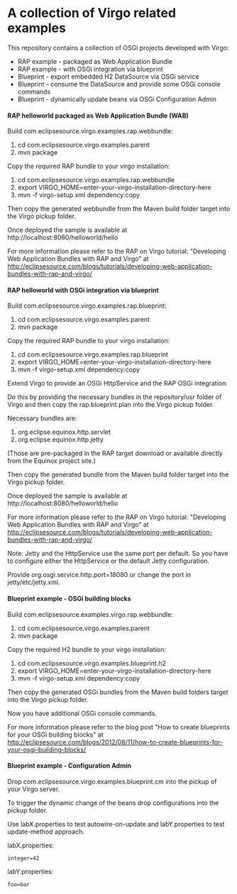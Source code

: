 # A collection of Virgo related examples

This repository contains a collection of OSGi projects developed with Virgo:

* RAP example - packaged as Web Application Bundle
* RAP example - with OSGi integration via blueprint
* Blueprint - export embedded H2 DataSource via OSGi service
* Blueprint - consume the DataSource and provide some OSGi console commands
* Blueprint - dynamically update beans via OSGi Configuration Admin

#### RAP helloworld packaged as Web Application Bundle (WAB)

Build com.eclipsesource.virgo.examples.rap.webbundle:

1. cd com.eclipsesource.virgo.examples.parent
1. mvn package

Copy the required RAP bundle to your virgo installation:

1. cd com.eclipsesource.virgo.examples.rap.webbundle
1. export VIRGO_HOME=enter-your-virgo-installation-directory-here
1. mvn -f virgo-setup.xml dependency:copy

Then copy the generated webbundle from the Maven build folder target into the
Virgo pickup folder.

Once deployed the sample is available at http://localhost:8080/helloworld/hello

For more information please refer to the RAP on Virgo tutorial:
"Developing Web Application Bundles with RAP and Virgo"
at http://eclipsesource.com/blogs/tutorials/developing-web-application-bundles-with-rap-and-virgo/

#### RAP helloworld with OSGi integration via blueprint

Build com.eclipsesource.virgo.examples.rap.blueprint:

1. cd com.eclipsesource.virgo.examples.parent
1. mvn package

Copy the required RAP bundle to your virgo installation:

1. cd com.eclipsesource.virgo.examples.rap.blueprint
1. export VIRGO_HOME=enter-your-virgo-installation-directory-here
1. mvn -f virgo-setup.xml dependency:copy

Extend Virgo to provide an OSGi HttpService and the RAP OSGi integration:

Do this by providing the necessary bundles in the repository/usr folder of Virgo
and then copy the rap.blueprint.plan into the Virgo pickup folder.

Necessary bundles are:

1. org.eclipse.equinox.http.servlet
1. org.eclipse.equinox.http.jetty

(Those are pre-packaged in the RAP target download or available directly from the Equinox project site.)

Then copy the generated bundle from the Maven build folder target into the
Virgo pickup folder.

Once deployed the sample is available at http://localhost:8080/helloworld/hello

For more information please refer to the RAP on Virgo tutorial:
"Developing Web Application Bundles with RAP and Virgo"
at http://eclipsesource.com/blogs/tutorials/developing-web-application-bundles-with-rap-and-virgo/

Note: Jetty and the HttpService use the same port per default. So you have to configure either the HttpService or the default Jetty configuration.

Provide org.osgi.service.http.port=18080 or change the port in jetty/etc/jetty.xml.

#### Blueprint example - OSGi building blocks

Build com.eclipsesource.examples.virgo.rap.webbundle:

1. cd com.eclipsesource.virgo.examples.parent
1. mvn package

Copy the required H2 bundle to your virgo installation:

1. cd com.eclipsesource.virgo.examples.blueprint.h2
1. export VIRGO_HOME=enter-your-virgo-installation-directory-here
1. mvn -f virgo-setup.xml dependency:copy

Then copy the generated OSGi bundles from the Maven build folders target into the Virgo pickup folder.

Now you have additional OSGi console commands.

For more information please refer to the blog post
"How to create blueprints for your OSGi building blocks"
at http://eclipsesource.com/blogs/2012/08/11/how-to-create-blueprints-for-your-osgi-building-blocks/

#### Blueprint example - Configuration Admin ####

Drop com.eclipsesource.virgo.examples.blueprint.cm into the pickup of your Virgo server.

To trigger the dynamic change of the beans drop configurations into the pickup folder.

Use labX.properties to test autowire-on-update and labY.properties to test update-method approach.

labX.properties:
```
integer=42
```

labY.properties:
```
foo=bar
```

